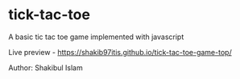# tick-tac-toe
A basic tic tac toe game implemented with javascript

Live preview - https://shakib97itis.github.io/tick-tac-toe-game-top/

Author: Shakibul Islam
